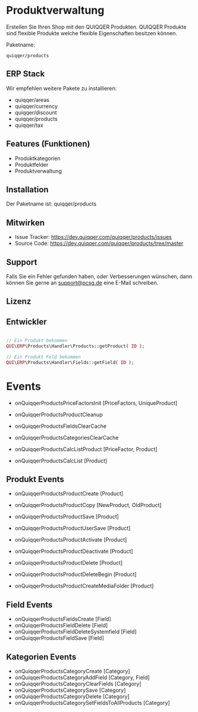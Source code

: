 Produktverwaltung
========

Erstellen Sie Ihren Shop mit den QUIQQER Produkten. 
QUIQQER Produkte sind flexible Produkte welche flexible Eigenschaften besitzen können.

Paketname:

    quiqqer/products


ERP Stack
----

Wir empfehlen weitere Pakete zu installieren:

- quiqqer/areas
- quiqqer/currency
- quiqqer/discount
- quiqqer/products
- quiqqer/tax


Features (Funktionen)
--------

- Produktkategorien
- Produktfelder
- Produktverwaltung

Installation
------------

Der Paketname ist: quiqqer/products


Mitwirken
----------

- Issue Tracker: https://dev.quiqqer.com/quiqqer/products/issues
- Source Code: https://dev.quiqqer.com/quiqqer/products/tree/master


Support
-------

Falls Sie ein Fehler gefunden haben, oder Verbesserungen wünschen,
dann können Sie gerne an support@pcsg.de eine E-Mail schreiben.


Lizenz
-------



Entwickler
--------

```php

// Ein Produkt bekommen
QUI\ERP\Products\Handler\Products::getProduct( ID );

// Ein Produkt Feld bekommen
QUI\ERP\Products\Handler\Fields::getField( ID );

```

Events
======

- onQuiqqerProductsPriceFactorsInit [PriceFactors, UniqueProduct]
- onQuiqqerProductsProductCleanup
- onQuiqqerProductsFieldsClearCache
- onQuiqqerProductsCategoriesClearCache

- onQuiqqerProductsCalcListProduct [PriceFactor, Product]
- onQuiqqerProductsCalcList [Product]

Produkt Events
------

- onQuiqqerProductsProductCreate [Product]
- onQuiqqerProductsProductCopy [NewProduct, OldProduct]

- onQuiqqerProductsProductSave [Product]
- onQuiqqerProductsProductUserSave [Product]

- onQuiqqerProductsProductActivate [Product]
- onQuiqqerProductsProductDeactivate [Product]
- onQuiqqerProductsProductDelete [Product]
- onQuiqqerProductsProductDeleteBegin [Product]
- onQuiqqerProductsProductCreateMediaFolder [Product]

Field Events
------

- onQuiqqerProductsFieldsCreate [Field]
- onQuiqqerProductsFieldDelete [Field]
- onQuiqqerProductsFieldDeleteSystemfield [Field]
- onQuiqqerProductsFieldSave [Field]


Kategorien Events
------

- onQuiqqerProductsCategoryCreate [Category]
- onQuiqqerProductsCategoryAddField [Category, Field]
- onQuiqqerProductsCategoryClearFields [Category]
- onQuiqqerProductsCategorySave [Category]
- onQuiqqerProductsCategoryDelete [Category]
- onQuiqqerProductsCategorySetFieldsToAllProducts [Category]
